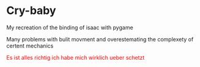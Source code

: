 # Cry-baby
My recreation of the binding of isaac with pygame

Many problems with bulit movment and overestemating the complexety of certent mechanics

<span style="color:red">Es ist alles richtig ich habe mich wirklich ueber schetzt</span>